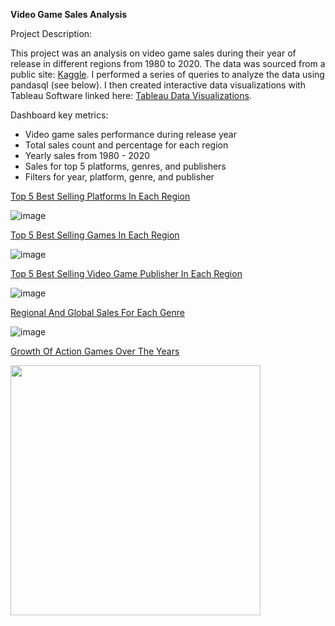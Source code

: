 **Video Game Sales Analysis**

Project Description:

This project was an analysis on video game sales during their year of release in different regions from 1980 to 2020. The data was sourced from a public site: [Kaggle](https://www.kaggle.com/datasets/gregorut/videogamesales). I performed a series of queries to analyze the data using pandasql (see below). I then created interactive data visualizations with Tableau Software linked here: [Tableau Data Visualizations](https://public.tableau.com/app/profile/daksh.patel5064/viz/VideoGameSalesReport_17065674206280/Dashboard1).

Dashboard key metrics:
*   Video game sales performance during release year
*   Total sales count and percentage for each region
*   Yearly sales from 1980 - 2020
*   Sales for top 5 platforms, genres, and publishers
*   Filters for year, platform, genre, and publisher



<ins>Top 5 Best Selling Platforms In Each Region</ins>

![image](https://github.com/dakshpat/Video-Game-Sales-Analysis/assets/77649653/43765c1b-9ee9-4211-85b4-0802312f6480)

<ins>Top 5 Best Selling Games In Each Region</ins>

![image](https://github.com/dakshpat/Video-Game-Sales-Analysis/assets/77649653/f0035201-3e0d-4805-8c18-f02a4468ae0a)

<ins>Top 5 Best Selling Video Game Publisher In Each Region</ins>

![image](https://github.com/dakshpat/Video-Game-Sales-Analysis/assets/77649653/8a0daaec-7a08-413d-abd6-95dc1ef3b72e)

<ins>Regional And Global Sales For Each Genre</ins>

![image](https://github.com/dakshpat/Video-Game-Sales-Analysis/assets/77649653/f777c488-dc3f-4103-ba0b-19fa4f9e4ede)

<ins>Growth Of Action Games Over The Years</ins>

<img src="https://github.com/dakshpat/Video-Game-Sales-Analysis/assets/77649653/e9fd07e4-8182-4375-b6ff-ec82674427fc" width="400">
